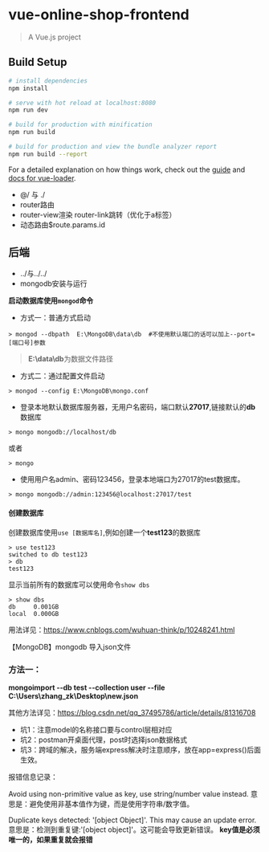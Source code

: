 # vue-online-shop-frontend

> A Vue.js project

## Build Setup

``` bash
# install dependencies
npm install

# serve with hot reload at localhost:8080
npm run dev

# build for production with minification
npm run build

# build for production and view the bundle analyzer report
npm run build --report
```

For a detailed explanation on how things work, check out the [guide](http://vuejs-templates.github.io/webpack/) and [docs for vue-loader](http://vuejs.github.io/vue-loader).



- @/ 与 ./
- router路由
- router-view渲染  router-link跳转（优化于a标签）
- 动态路由$route.params.id



## 后端

- ../与../../
- mongodb安装与运行

**启动数据库使用`mongod`命令**

- 方式一：普通方式启动

```shell
> mongod --dbpath  E:\MongoDB\data\db  #不使用默认端口的话可以加上--port=[端口号]参数
```

> **E:\data\db**为数据文件路径

- 方式二：通过配置文件启动

```shell
> mongod --config E:\MongoDB\mongo.conf
```

- 登录本地默认数据库服务器，无用户名密码，端口默认**27017**,链接默认的**db**数据库

```shell
> mongo mongodb://localhost/db 
```

或者

```shell
> mongo 
```

- 使用用户名admin、密码123456，登录本地端口为27017的test数据库。

```shell
> mongo mongodb://admin:123456@localhost:27017/test
```

#### 创建数据库

创建数据库使用`use [数据库名]`,例如创建一个**test123**的数据库

```shell
> use test123
switched to db test123
> db
test123
```

显示当前所有的数据库可以使用命令`show dbs`

```shell
> show dbs
db     0.001GB
local  0.000GB
```

用法详见：https://www.cnblogs.com/wuhuan-think/p/10248241.html

【MongoDB】mongodb 导入json文件

### 方法一：

**mongoimport --db test --collection user --file C:\Users\zhang_zk\Desktop\new.json**

其他方法详见：https://blog.csdn.net/qq_37495786/article/details/81316708



- 坑1：注意model的名称接口要与control层相对应
- 坑2：postman开桌面代理，post时选择json数据格式
- 坑3：跨域的解决，服务端express解决时注意顺序，放在app=express()后面生效。



报错信息记录：

Avoid using non-primitive value as key, use string/number value instead.
意思是：避免使用非基本值作为键，而是使用字符串/数字值。

 Duplicate keys detected: '[object Object]'. This may cause an update error.
意思是：检测到重复键:'[object object]'。这可能会导致更新错误。
**key值是必须唯一的，如果重复就会报错**